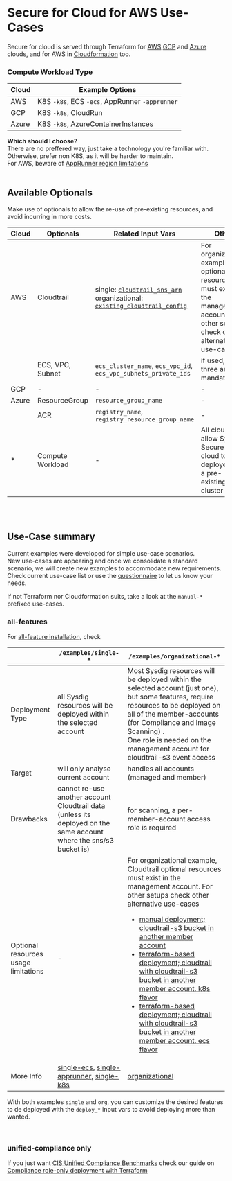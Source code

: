 # Secure for Cloud for AWS Use-Cases

Secure for cloud is served through Terraform for [AWS](https://github.com/sysdiglabs/terraform-aws-secure-for-cloud)
[GCP](https://github.com/sysdiglabs/terraform-google-secure-for-cloud) and [Azure](https://github.com/sysdiglabs/terraform-azurerm-secure-for-cloud) clouds,
and for AWS in [Cloudformation](https://github.com/sysdiglabs/aws-templates-secure-for-cloud) too.

### Compute Workload Type

| Cloud | Example Options |
| - | - |
| AWS | K8S `-k8s`, ECS `-ecs`, AppRunner `-apprunner` |
| GCP | K8S `-k8s`, CloudRun |
| Azure | K8S `-k8s`, AzureContainerInstances |

**Which should I choose?**
<br/>There are no preffered way, just take a technology you're familiar with. Otherwise, prefer non K8S, as it will be harder to maintain.
<br/>For AWS, beware of [AppRunner region limitations](https://github.com/sysdiglabs/terraform-aws-secure-for-cloud/blob/master/examples/single-account-apprunner/README.md#prerequisites)
<br/><br/>


## Available Optionals

Make use of optionals to allow the re-use of pre-existing resources, and avoid incurring in more costs.

|  Cloud |  Optionals | Related Input Vars | Other |
| -- | --| -- | -- |
| AWS  | Cloudtrail | single: [`cloudtrail_sns_arn`](https://github.com/sysdiglabs/terraform-aws-secure-for-cloud/tree/master/examples/single-account-ecs#input_cloudtrail_sns_arn)<br/>organizational: [`existing_cloudtrail_config`](https://github.com/sysdiglabs/terraform-aws-secure-for-cloud/tree/master/examples/organizational#input_existing_cloudtrail_config) |  For organizational example, optional resources must exist in the management account. For other setups check other alternative use-cases |
| | ECS, VPC, Subnet | `ecs_cluster_name`, `ecs_vpc_id`, `ecs_vpc_subnets_private_ids` | if used, the three are mandatory  |
| GCP | - | - | - |
| Azure | ResourceGroup | `resource_group_name` | - |
| | ACR | `registry_name`, `registry_resource_group_name` | - |
| * | Compute Workload | - | All clouds allow Sysdig Secure for cloud to be deployed on a pre-existing K8S cluster|


<br/><br/>

## Use-Case summary


Current examples were developed for simple use-case scenarios.
<br/>New use-cases are appearing and once we consolidate a standard scenario, we will create new examples to accommodate new requirements.
<br/>Check current use-case list or use the [questionnaire](./_questionnaire.md) to let us know your needs.

If not Terraform nor Cloudformation suits, take a look at the `manual-*` prefixed use-cases.


### all-features

For [all-feature installation](https://docs.sysdig.com/en/docs/sysdig-secure/sysdig-secure-for-cloud/#features), check


|                   | `/examples/single-*`                                               | `/examples/organizational-*` |
| --| -- | -- |
| Deployment Type   | all Sysdig resources will be deployed within the selected account | Most Sysdig resources will be deployed within the selected account (just one), but some features, require resources to be deployed on all of the member-accounts (for Compliance and Image Scanning) . <br />One role is needed on the management account for cloudtrail-s3 event access |
| Target          | will only analyse current account                                 |  handles all accounts (managed and member)|
| Drawbacks         | cannot re-use another account Cloudtrail data (unless its deployed on the same account where the sns/s3 bucket is) | for scanning, a per-member-account access role is required |
| Optional resources usage limitations | - |  For organizational example, Cloudtrail optional resources must exist in the management account. For other setups check other alternative use-cases</br><ul><li>[manual deployment; cloudtrail-s3 bucket in another member account](./manual-org-three-way.md)</li><li>[terraform-based deployment; cloudtrail with cloudtrail-s3 bucket in another member account. k8s flavor](./org-three-way-k8s.md)</li><li>[terraform-based deployment; cloudtrail with cloudtrail-s3 bucket in another member account. ecs flavor](./org-three-way-ecs.md)</li></ul>|
| More Info | [single-ecs](https://github.com/sysdiglabs/terraform-aws-secure-for-cloud/tree/master/examples/single-account-ecs), [single-apprunner](https://github.com/sysdiglabs/terraform-aws-secure-for-cloud/tree/master/examples/single-account-apprunner), [single-k8s](https://github.com/sysdiglabs/terraform-aws-secure-for-cloud/tree/master/examples/single-account-k8s) | [organizational](https://github.com/sysdiglabs/terraform-aws-secure-for-cloud/tree/master/examples/organizational) |

With both examples `single` and `org`, you can customize the desired features to de deployed with the `deploy_*` input vars to avoid deploying more than wanted.

<br/>

### unified-compliance only

If you just want [CIS Unified Compliance Benchmarks](https://docs.sysdig.com/en/docs/sysdig-secure/posture/compliance/compliance-unified-/)
check our guide on [Compliance role-only deployment with Terraform](https://docs.sysdig.com/en/docs/installation/sysdig-secure-for-cloud/deploy-sysdig-secure-for-cloud-agentless/)
